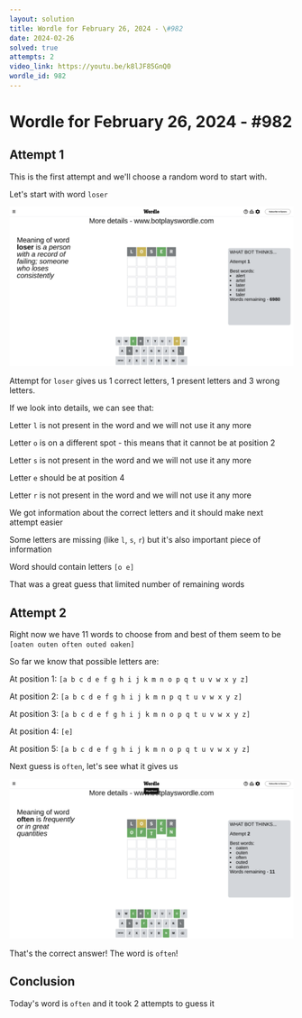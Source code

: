 ```yaml
---
layout: solution
title: Wordle for February 26, 2024 - \#982
date: 2024-02-26
solved: true
attempts: 2
video_link: https://youtu.be/k8lJF85GnQ0
wordle_id: 982
---
```


# Wordle for February 26, 2024 - \#982

## Attempt 1

This is the first attempt and we'll choose a random word to start with.

Let's start with word `loser`

![Attempt 1](2024-02-26/attempt-1.png)

Attempt for `loser` gives us 1 correct letters, 1 present letters and 3 wrong letters.

If we look into details, we can see that:

Letter `l` is not present in the word and we will not use it any more

Letter `o` is on a different spot - this means that it cannot be at position 2

Letter `s` is not present in the word and we will not use it any more

Letter `e` should be at position 4

Letter `r` is not present in the word and we will not use it any more

We got information about the correct letters and it should make next attempt easier

Some letters are missing (like `l`, `s`, `r`) but it's also important piece of information

Word should contain letters `[o e]`

That was a great guess that limited number of remaining words



## Attempt 2

Right now we have 11 words to choose from and best of them seem to be `[oaten outen often outed oaken]`

So far we know that possible letters are:

At position 1: `[a b c d e f g h i j k m n o p q t u v w x y z]`

At position 2: `[a b c d e f g h i j k m n p q t u v w x y z]`

At position 3: `[a b c d e f g h i j k m n o p q t u v w x y z]`

At position 4: `[e]`

At position 5: `[a b c d e f g h i j k m n o p q t u v w x y z]`

Next guess is `often`, let's see what it gives us

![Attempt 2](2024-02-26/attempt-2.png)

That's the correct answer! The word is `often`!

## Conclusion

Today's word is `often` and it took 2 attempts to guess it

